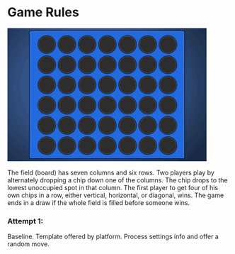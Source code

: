 # Game Rules
![four-in-a-row-objectives-line-up.gif](four-in-a-row-objectives-line-up.gif)

The field (board) has seven columns and six rows. Two players play by alternately dropping a chip down one of the columns. The chip drops to the lowest unoccupied spot in that column. The first player to get four of his own chips in a row, either vertical, horizontal, or diagonal, wins. The game ends in a draw if the whole field is filled before someone wins.

### Attempt 1:
Baseline. Template offered by platform. Process settings info and offer a random move.

 
 
